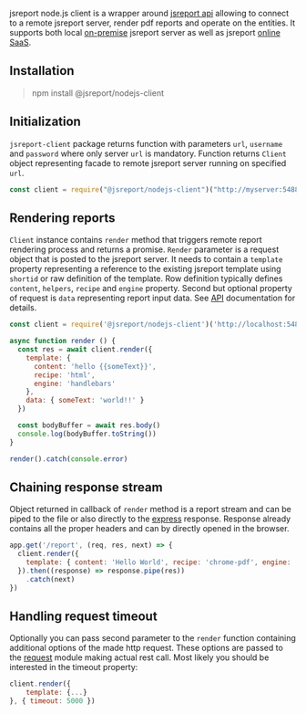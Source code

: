 
jsreport node.js client is a wrapper around [jsreport api](https://jsreport.net/learn/api) allowing to connect to a remote jsreport server, render pdf reports and operate on the entities. It supports both local [on-premise](https://jsreport.net/on-prem) jsreport server as well as jsreport [online SaaS](https://jsreport.net/online).

## Installation
> npm install @jsreport/nodejs-client

## Initialization

`jsreport-client` package returns function with parameters `url`, `username` and `password` where only server `url` is mandatory. Function returns `Client` object representing facade to remote jsreport server running on specified `url`.

```js
const client = require("@jsreport/nodejs-client")("http://myserver:5488", "admin", "mypassword")
```

## Rendering reports
`Client` instance contains `render` method that triggers remote report rendering process and returns a promise. `Render` parameter is a request object that is posted to the jsreport server. It needs to contain a `template` property representing a reference to the existing jsreport template using `shortid` or raw definition of the template. Row definition typically defines `content`, `helpers`, `recipe` and `engine` property. Second but optional property of request is `data` representing report input data. See [API](https://jsreport.net/learn/api) documentation for details.

```js
const client = require('@jsreport/nodejs-client')('http://localhost:5488')

async function render () {
  const res = await client.render({
    template: {
      content: 'hello {{someText}}',
      recipe: 'html',
      engine: 'handlebars'
    },
    data: { someText: 'world!!' }
  })

  const bodyBuffer = await res.body()
  console.log(bodyBuffer.toString())
}

render().catch(console.error)
```

## Chaining response stream
Object returned in callback of `render` method is a report stream and can be piped to the file or also directly to the [express](http://expressjs.com) response. Response already contains all the proper headers and can by directly opened in the browser.
```js
app.get('/report', (req, res, next) => {
  client.render({
    template: { content: 'Hello World', recipe: 'chrome-pdf', engine: 'none' }
  }).then((response) => response.pipe(res))
    .catch(next)
})
```

## Handling request timeout

Optionally you can pass second parameter to the `render` function containing additional options of the made http request. These options are passed to the [request](https://github.com/request/request) module making actual rest call.  Most likely you should be interested in the timeout property:

```js
client.render({
    template: {...}
}, { timeout: 5000 })
```
